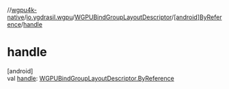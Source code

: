 //[wgpu4k-native](../../../../index.md)/[io.ygdrasil.wgpu](../../index.md)/[WGPUBindGroupLayoutDescriptor](../index.md)/[[android]ByReference](index.md)/[handle](handle.md)

# handle

[android]\
val [handle](handle.md): [WGPUBindGroupLayoutDescriptor.ByReference](../../../io.ygdrasil.wgpu.android/-w-g-p-u-bind-group-layout-descriptor/-by-reference/index.md)